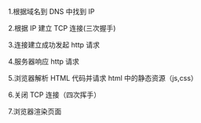 1.根据域名到 DNS 中找到 IP

2.根据 IP 建立 TCP 连接(三次握手)

3.连接建立成功发起 http 请求

4.服务器响应 http 请求

5.浏览器解析 HTML 代码并请求 html 中的静态资源（js,css）

6.关闭 TCP 连接（四次挥手）

7.浏览器渲染页面
